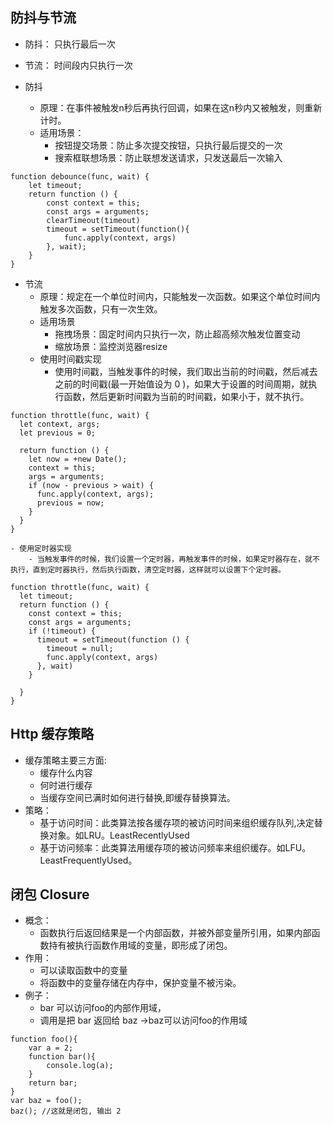## 防抖与节流
- 防抖： 只执行最后一次
- 节流： 时间段内只执行一次
- 防抖

    - 原理：在事件被触发n秒后再执行回调，如果在这n秒内又被触发，则重新计时。
    - 适用场景：
        - 按钮提交场景：防止多次提交按钮，只执行最后提交的一次
        - 搜索框联想场景：防止联想发送请求，只发送最后一次输入
```
function debounce(func, wait) {
    let timeout;
    return function () {
        const context = this;
        const args = arguments;
        clearTimeout(timeout)
        timeout = setTimeout(function(){
            func.apply(context, args)
        }, wait);
    }
}
```
- 节流
    - 原理：规定在一个单位时间内，只能触发一次函数。如果这个单位时间内触发多次函数，只有一次生效。
    - 适用场景
        - 拖拽场景：固定时间内只执行一次，防止超高频次触发位置变动
        - 缩放场景：监控浏览器resize
    - 使用时间戳实现
        - 使用时间戳，当触发事件的时候，我们取出当前的时间戳，然后减去之前的时间戳(最一开始值设为 0 )，如果大于设置的时间周期，就执行函数，然后更新时间戳为当前的时间戳，如果小于，就不执行。
```
function throttle(func, wait) {
  let context, args;
  let previous = 0;

  return function () {
    let now = +new Date();
    context = this;
    args = arguments;
    if (now - previous > wait) {
      func.apply(context, args);
      previous = now;
    }
  }
}
```

    - 使用定时器实现
        - 当触发事件的时候，我们设置一个定时器，再触发事件的时候，如果定时器存在，就不执行，直到定时器执行，然后执行函数，清空定时器，这样就可以设置下个定时器。
```
function throttle(func, wait) {
  let timeout;
  return function () {
    const context = this;
    const args = arguments;
    if (!timeout) {
      timeout = setTimeout(function () {
        timeout = null;
        func.apply(context, args)
      }, wait)
    }

  }
}
```

## Http 缓存策略
- 缓存策略主要三方面:
    - 缓存什么内容
    - 何时进行缓存
    - 当缓存空间已满时如何进行替换,即缓存替换算法。
- 策略：
    - 基于访问时间：此类算法按各缓存项的被访问时间来组织缓存队列,决定替换对象。如LRU。LeastRecentlyUsed
    - 基于访问频率：此类算法用缓存项的被访问频率来组织缓存。如LFU。LeastFrequentlyUsed。


## 闭包 Closure

- 概念：
    - 函数执行后返回结果是一个内部函数，并被外部变量所引用，如果内部函数持有被执行函数作用域的变量，即形成了闭包。
- 作用：
    - 可以读取函数中的变量
    - 将函数中的变量存储在内存中，保护变量不被污染。
- 例子：
    - bar 可以访问foo的内部作用域，
    - 调用是把 bar 返回给 baz ->baz可以访问foo的作用域

```
function foo(){
    var a = 2;
    function bar(){
        console.log(a);
    }
    return bar;
}
var baz = foo();
baz(); //这就是闭包, 输出 2

```